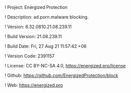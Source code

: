 ! Project: Energized Protection

! Description: ad.porn.malware blocking.

! Version: 6.32.0810.21.08.239.11

! Build Version: 21.08.239.11

! Build Date: Fri, 27 Aug 21 11:57:42 +06

! Version Code: 2391157

! License: CC BY-NC-SA 4.0, https://energized.pro/license

! Github: https://github.com/EnergizedProtection/block

! Web: https://energized.pro
